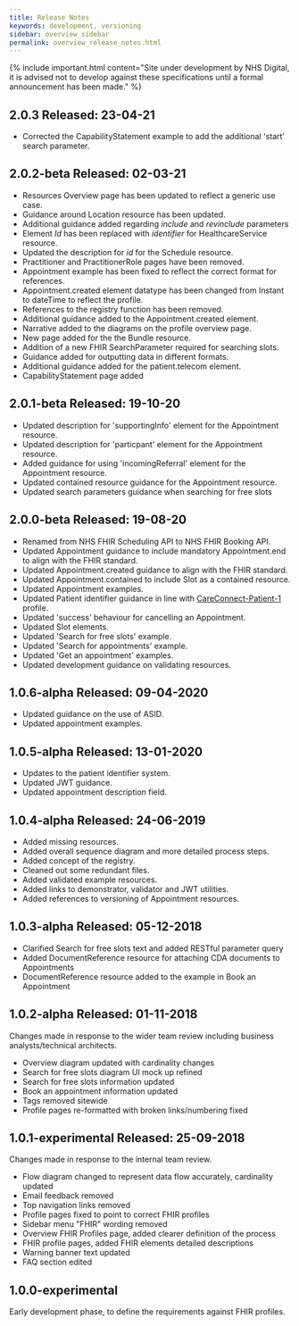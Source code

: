 ```yaml
---
title: Release Notes
keywords: development, versioning
sidebar: overview_sidebar
permalink: overview_release_notes.html
---
```


{% include important.html content="Site under development by NHS Digital, it is advised not to develop against these specifications until a formal announcement has been made." %}

## 2.0.3 Released: 23-04-21 ##

- Corrected the CapabilityStatement example to add the additional 'start' search parameter.


## 2.0.2-beta Released: 02-03-21 ##

- Resources Overview page has been updated to reflect a generic use case.
- Guidance around Location resource has been updated.
- Additional guidance added regarding _include_ and _revinclude_ parameters
- Element _Id_ has been replaced with _identifier_ for HealthcareService resource.
- Updated the description for _id_ for the Schedule resource.
- Practitioner and PractitionerRole pages have been removed.
- Appointment example has been fixed to reflect the correct format for references.
- Appointment.created element datatype has been changed from Instant to dateTime to reflect the profile.
- References to the registry function has been removed.
- Additional guidance added to the Appointment.created element.
- Narrative added to the diagrams on the profile overview page.
- New page added for the the Bundle resource.
- Addition of a new FHIR SearchParameter required for searching slots.
- Guidance added for outputting data in different formats.
- Additional guidance added for the patient.telecom element.
- CapabilityStatement page added

## 2.0.1-beta Released: 19-10-20 ##

- Updated description for 'supportingInfo' element for the Appointment resource.
- Updated description for 'particpant' element for the Appointment resource.
- Added guidance for using 'incomingReferral' element for the Appointment resource.
- Updated contained resource guidance for the Appointment resource.
- Updated search parameters guidance when searching for free slots  

## 2.0.0-beta Released: 19-08-20 ##

- Renamed from NHS FHIR Scheduling API to NHS FHIR Booking API.
- Updated Appointment guidance to include mandatory Appointment.end to align with the FHIR standard.
- Updated Appointment.created guidance to align with the FHIR standard.
- Updated Appointment.contained to include Slot as a contained resource.
- Updated Appointment examples.
- Updated Patient identifier guidance in line with <a href='https://fhir.hl7.org.uk/STU3/StructureDefinition/CareConnect-Patient-1'>CareConnect-Patient-1</a> profile.
- Updated 'success' behaviour for cancelling an Appointment.
- Updated Slot elements.
- Updated 'Search for free slots' example.
- Updated 'Search for appointments' example.
- Updated 'Get an appointment' examples.
- Updated development guidance on validating resources.


## 1.0.6-alpha Released: 09-04-2020 ##

- Updated guidance on the use of ASID.
- Updated appointment examples.

## 1.0.5-alpha Released: 13-01-2020 ##

- Updates to the patient identifier system.
- Updated JWT guidance.
- Updated appointment description field.

## 1.0.4-alpha Released: 24-06-2019 ##

- Added missing resources.
- Added overall sequence diagram and more detailed process steps.
- Added concept of the registry.
- Cleaned out some redundant files.
- Added validated example resources.
- Added links to demonstrator, validator and JWT utilities.
- Added references to versioning of Appointment resources.

## 1.0.3-alpha Released: 05-12-2018 ##

- Clarified Search for free slots text and added RESTful parameter query
- Added DocumentReference resource for attaching CDA documents to Appointments
- DocumentReference resource added to the example in Book an Appointment


## 1.0.2-alpha Released: 01-11-2018 ##

Changes made in response to the wider team review including business analysts/technical architects.

- Overview diagram updated with cardinality changes
- Search for free slots diagram UI mock up refined
- Search for free slots information updated
- Book an appointment information updated
- Tags removed sitewide
- Profile pages re-formatted with broken links/numbering fixed

## 1.0.1-experimental Released: 25-09-2018 ##

Changes made in response to the internal team review.

- Flow diagram changed to represent data flow accurately, cardinality updated
- Email feedback removed
- Top navigation links removed
- Profile pages fixed to point to correct FHIR profiles
- Sidebar menu "FHIR" wording removed
- Overview FHIR Profiles page, added clearer definition of the process
- FHIR profile pages, added FHIR elements detailed descriptions
- Warning banner text updated
- FAQ section edited

## 1.0.0-experimental ##

Early development phase, to define the requirements against FHIR profiles.